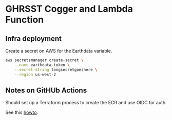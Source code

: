# GHRSST Cogger and Lambda Function

## Infra deployment

Create a secret on AWS for the Earthdata variable.

```bash
aws secretsmanager create-secret \
    --name earthdata-token \
    --secret-string longsecretgoeshere \
    --region us-west-2
```

## Notes on GitHUb Actions

Should set up a Terraform process to create the ECR and use OIDC for auth.

See this [howto](https://blog.tedivm.com/guides/2021/10/github-actions-push-to-aws-ecr-without-credentials-oidc/).
